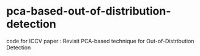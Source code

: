 # pca-based-out-of-distribution-detection
code for ICCV paper : Revisit PCA-based technique for Out-of-Distribution Detection
